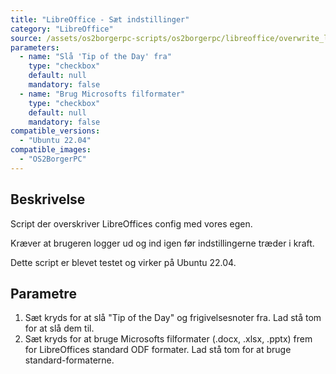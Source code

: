 ```yaml
---
title: "LibreOffice - Sæt indstillinger"
category: "LibreOffice"
source: /assets/os2borgerpc-scripts/os2borgerpc/libreoffice/overwrite_libreoffice_config.sh
parameters:
  - name: "Slå 'Tip of the Day' fra"
    type: "checkbox"
    default: null
    mandatory: false
  - name: "Brug Microsofts filformater"
    type: "checkbox"
    default: null
    mandatory: false
compatible_versions:
  - "Ubuntu 22.04"
compatible_images:
  - "OS2BorgerPC"
---
```


## Beskrivelse
Script der overskriver LibreOffices config med vores egen. 

Kræver at brugeren logger ud og ind igen før indstillingerne træder i kraft.

Dette script er blevet testet og virker på Ubuntu 22.04.

## Parametre
1. Sæt kryds for at slå "Tip of the Day" og frigivelsesnoter fra. Lad stå tom for at slå dem til.
2. Sæt kryds for at bruge Microsofts filformater (.docx, .xlsx, .pptx) frem for LibreOffices standard ODF formater. Lad stå tom for at bruge standard-formaterne.


